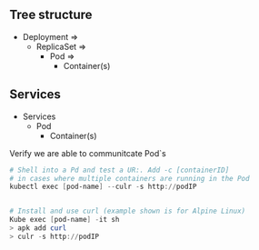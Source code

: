 
## Tree structure
- Deployment => 
    - ReplicaSet => 
        - Pod => 
            - Container(s)

## Services
- Services
    - Pod
        - Container(s)


 Verify we are able to communitcate Pod`s

```powershell
# Shell into a Pd and test a UR:. Add -c [containerID]
# in cases where multiple containers are running in the Pod
kubectl exec [pod-name] --culr -s http://podIP


# Install and use curl (example shown is for Alpine Linux)
Kube exec [pod-name] -it sh
> apk add curl
> culr -s http://podIP
```
